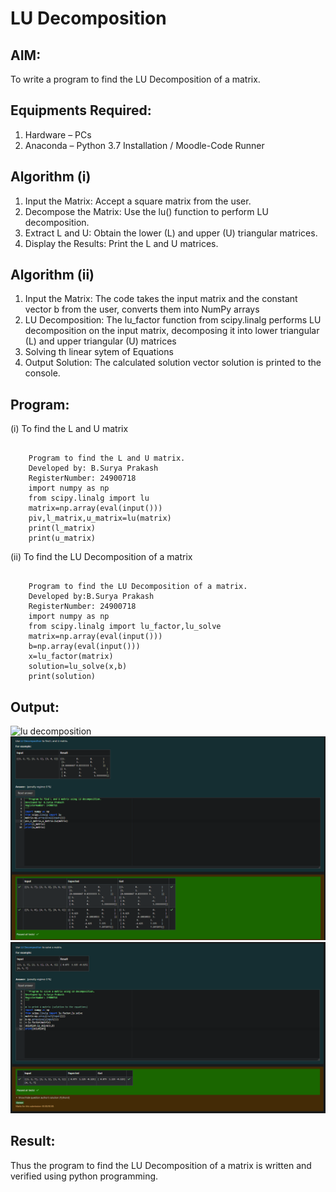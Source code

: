 # LU Decomposition 

## AIM:
To write a program to find the LU Decomposition of a matrix.

## Equipments Required:
1. Hardware – PCs
2. Anaconda – Python 3.7 Installation / Moodle-Code Runner

## Algorithm (i)
1. Input the Matrix: Accept a square matrix from the user.
2. Decompose the Matrix: Use the lu() function to perform LU decomposition.
3. Extract L and U: Obtain the lower (L) and upper (U) triangular matrices.
4. Display the Results: Print the L and U matrices.
## Algorithm (ii)
1. Input the Matrix: The code takes the input matrix and the constant vector
   b from the user, converts them into NumPy arrays
2. LU Decomposition: The lu_factor function from scipy.linalg performs LU decomposition on the
   input matrix, decomposing it into lower triangular (L) and upper triangular (U) matrices
3. Solving th linear sytem of Equations
4. Output Solution: The calculated solution vector solution is printed to the console.

## Program:
(i) To find the L and U matrix
```

    Program to find the L and U matrix.
    Developed by: B.Surya Prakash
    RegisterNumber: 24900718
    import numpy as np
    from scipy.linalg import lu 
    matrix=np.array(eval(input()))
    piv,l_matrix,u_matrix=lu(matrix)
    print(l_matrix)
    print(u_matrix)

```
(ii) To find the LU Decomposition of a matrix
```

    Program to find the LU Decomposition of a matrix.
    Developed by:B.Surya Prakash 
    RegisterNumber: 24900718
    import numpy as np
    from scipy.linalg import lu_factor,lu_solve
    matrix=np.array(eval(input()))
    b=np.array(eval(input()))
    x=lu_factor(matrix)
    solution=lu_solve(x,b)
    print(solution)

```


## Output:
![lu decomposition]()
![alt text](Exp-5(1).png)
![alt text](Exp-5(2).png)


## Result:
Thus the program to find the LU Decomposition of a matrix is written and verified using python programming.

